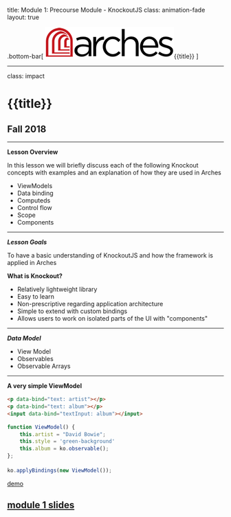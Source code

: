 title: Module 1: Precourse Module - KnockoutJS
class: animation-fade
layout: true

<!-- This slide will serve as the base layout for all your slides -->
.bottom-bar[
 ![](images/arches_logo.png){{title}}
]

---

class: impact

# {{title}}
## Fall 2018
---

**Lesson Overview**

In this lesson we will briefly discuss each of the following Knockout concepts with examples and an explanation of how they are used in Arches

- ViewModels
- Data binding
- Computeds
- Control flow
- Scope
- Components


---

***Lesson Goals***

To have a basic understanding of KnockoutJS and how the framework is applied in Arches

**What is Knockout?**
- Relatively lightweight library
- Easy to learn
- Non-prescriptive regarding application architecture
- Simple to extend with custom bindings
- Allows users to work on isolated parts of the UI with "components"  


---

***Data Model***
- View Model
- Observables
- Observable Arrays


---

**A very simple ViewModel**

```html
<p data-bind="text: artist"></p>
<p data-bind="text: album"></p>
<input data-bind="textInput: album"></input>
```

```javascript
function ViewModel() {
    this.artist = "David Bowie";
    this.style = 'green-background'
    this.album = ko.observable();
};

ko.applyBindings(new ViewModel());
```

[demo](demosite/demo1.html)

[module 1 slides](module1.html)
---
